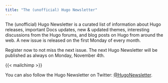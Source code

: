 ```yaml
---
title: "The (unofficial) Hugo Newsletter"
---
```


The (unofficial) Hugo Newsletter is a curated list of information about Hugo releases, important Docs updates, new & updated themes, interesting discussions from the Hugo forums, and blog posts on Hugo from around the web. A new issue is released on the first Monday of every month.

Register now to not miss the next issue. The next Hugo Newsletter will be published as always on Monday, November 4th. 

{{< mailchimp >}}

You can also follow the Hugo Newsletter on Twitter: [@HugoNewsletter](https://twitter.com/HugoNewsletter).
